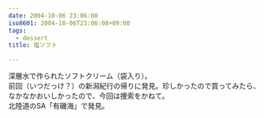 ```yaml
---
date: 2004-10-06 23:06:08
iso8601: 2004-10-06T23:06:08+09:00
tags:
  - dessert
title: 塩ソフト

---
```


<div class="entry-body">
  <p>深層水で作られたソフトクリーム（袋入り）。<br />
    前回（いつだっけ？）の新潟紀行の帰りに発見。珍しかったので買ってみたら、なかなかおいしかったので、今回は捜索をかねて。<br />
    北陸道のSA「有磯海」で発見。</p>
</div>

